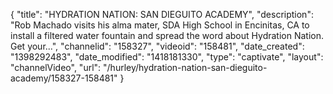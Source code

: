 {
    "title": "HYDRATION NATION: SAN DIEGUITO ACADEMY",
    "description": "Rob Machado visits his alma mater, SDA High School in Encinitas, CA to install a filtered water fountain and spread the word about Hydration Nation. Get your...",
    "channelid": "158327",
    "videoid": "158481",
    "date_created": "1398292483",
    "date_modified": "1418181330",
    "type": "captivate",
    "layout": "channelVideo",
    "url": "\/hurley\/hydration-nation-san-dieguito-academy\/158327-158481"
}